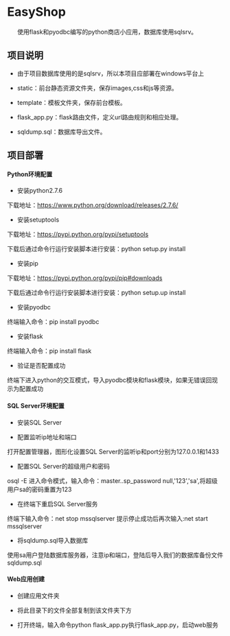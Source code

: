 # EasyShop

&nbsp;&nbsp;&nbsp;&nbsp;&nbsp;
 使用flask和pyodbc编写的python商店小应用，数据库使用sqlsrv。
&nbsp;&nbsp;&nbsp;&nbsp;&nbsp;

## 项目说明

* 由于项目数据库使用的是sqlsrv，所以本项目应部署在windows平台上

 * static：前台静态资源文件夹，保存images,css和js等资源。

 * template：模板文件夹，保存前台模板。

 * flask_app.py：flask路由文件，定义url路由规则和相应处理。

 * sqldump.sql：数据库导出文件。

## 项目部署

#### Python环境配置

 * 安装python2.7.6

 下载地址：https://www.python.org/download/releases/2.7.6/

 * 安装setuptools

 下载地址：https://pypi.python.org/pypi/setuptools

 下载后通过命令行运行安装脚本进行安装：python setup.py install

 * 安装pip

 下载地址：https://pypi.python.org/pypi/pip#downloads

 下载后通过命令行运行安装脚本进行安装：python setup.up install

 * 安装pyodbc

 终端输入命令：pip install pyodbc

 * 安装flask

 终端输入命令：pip install flask

 * 验证是否配置成功

 终端下进入python的交互模式，导入pyodbc模块和flask模块，如果无错误回现示为配置成功

#### SQL Server环境配置

 * 安装SQL Server

 * 配置监听ip地址和端口

  打开配置管理器，图形化设置SQL Server的监听ip和port分别为127.0.0.1和1433

 * 配置SQL Server的超级用户和密码

  osql -E 进入命令模式，输入命令：master..sp_password null,'123','sa',将超级用户sa的密码重置为123

 * 在终端下重启SQL Server服务

  终端下输入命令：net stop mssqlserver 提示停止成功后再次输入:net start
mssqlserver

 * 将sqldump.sql导入数据库

  使用sa用户登陆数据库服务器，注意ip和端口，登陆后导入我们的数据库备份文件sqldump.sql

#### Web应用创建

 * 创建应用文件夹

 * 将此目录下的文件全部复制到该文件夹下方

 * 打开终端，输入命令python flask_app.py执行flask_app.py，启动web服务
